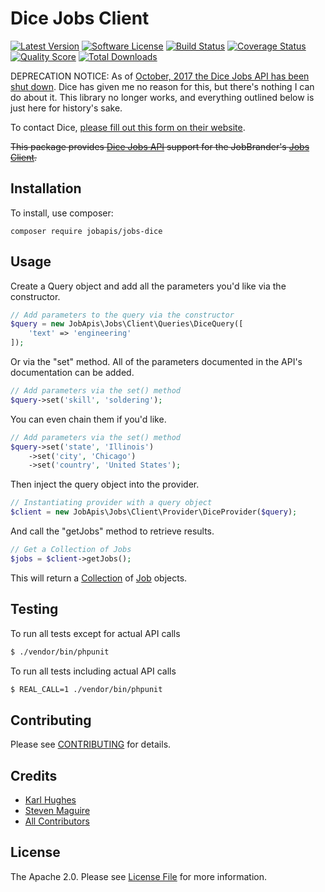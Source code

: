 # Dice Jobs Client

[![Latest Version](https://img.shields.io/github/release/jobapis/jobs-dice.svg?style=flat-square)](https://github.com/jobapis/jobs-dice/releases)
[![Software License](https://img.shields.io/badge/license-APACHE%202.0-brightgreen.svg?style=flat-square)](LICENSE.md)
[![Build Status](https://img.shields.io/travis/jobapis/jobs-dice/master.svg?style=flat-square&1)](https://travis-ci.org/jobapis/jobs-dice)
[![Coverage Status](https://img.shields.io/scrutinizer/coverage/g/JobBrander/jobs-dice.svg?style=flat-square)](https://scrutinizer-ci.com/g/jobapis/jobs-dice/code-structure)
[![Quality Score](https://img.shields.io/scrutinizer/g/jobapis/jobs-dice.svg?style=flat-square)](https://scrutinizer-ci.com/g/jobapis/jobs-dice)
[![Total Downloads](https://img.shields.io/packagist/dt/jobapis/jobs-dice.svg?style=flat-square)](https://packagist.org/packages/jobapis/jobs-dice)

DEPRECATION NOTICE: As of [October, 2017 the Dice Jobs API has been shut down](https://github.com/jobapis/jobs-dice/issues/8). Dice has given me no reason for this, but there's nothing I can do about it. This library no longer works, and everything outlined below is just here for history's sake.

To contact Dice, [please fill out this form on their website](http://techhub.dice.com/Dice_General-ContactUs_D.html).

~~This package provides [Dice Jobs API](http://www.dice.com/common/content/util/apidoc/jobsearch.html)
support for the JobBrander's [Jobs Client](https://github.com/jobapis/jobs-common).~~

## Installation

To install, use composer:

```
composer require jobapis/jobs-dice
```

## Usage

Create a Query object and add all the parameters you'd like via the constructor.
 
```php
// Add parameters to the query via the constructor
$query = new JobApis\Jobs\Client\Queries\DiceQuery([
    'text' => 'engineering'
]);
```

Or via the "set" method. All of the parameters documented in the API's documentation can be added.

```php
// Add parameters via the set() method
$query->set('skill', 'soldering');
```

You can even chain them if you'd like.

```php
// Add parameters via the set() method
$query->set('state', 'Illinois')
    ->set('city', 'Chicago')
    ->set('country', 'United States');
```
 
Then inject the query object into the provider.

```php
// Instantiating provider with a query object
$client = new JobApis\Jobs\Client\Provider\DiceProvider($query);
```

And call the "getJobs" method to retrieve results.

```php
// Get a Collection of Jobs
$jobs = $client->getJobs();
```

This will return a [Collection](https://github.com/jobapis/jobs-common/blob/master/src/Collection.php) of [Job](https://github.com/jobapis/jobs-common/blob/master/src/Job.php) objects.

## Testing

To run all tests except for actual API calls
``` bash
$ ./vendor/bin/phpunit
```

To run all tests including actual API calls
``` bash
$ REAL_CALL=1 ./vendor/bin/phpunit
```

## Contributing

Please see [CONTRIBUTING](CONTRIBUTING.md) for details.

## Credits

- [Karl Hughes](https://github.com/karllhughes)
- [Steven Maguire](https://github.com/stevenmaguire)
- [All Contributors](https://github.com/jobapis/jobs-dice/contributors)

## License

The Apache 2.0. Please see [License File](https://github.com/jobapis/jobs-dice/blob/master/LICENSE) for more information.
